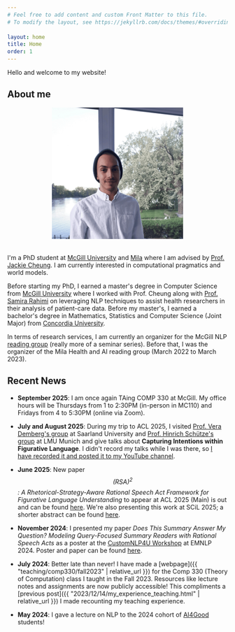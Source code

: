 ```yaml
---
# Feel free to add content and custom Front Matter to this file.
# To modify the layout, see https://jekyllrb.com/docs/themes/#overriding-theme-defaults

layout: home
title: Home
order: 1
---
```


Hello and welcome to my website! 

## About me

<!-- <div style="overflow:auto;text-align:center;">
</div> -->

<div style="text-align: center;">
    <img style="max-width:300px; height:auto;"  src="cspino_compressed.png"/>
</div>

<br>

I'm a PhD student at [McGill University](https://www.cs.mcgill.ca/) and [Mila](https://mila.quebec/en/) where I am advised by [Prof. Jackie Cheung](https://www.cs.mcgill.ca/~jcheung/index.html). I am currently interested in computational pragmatics and world models.

Before starting my PhD, I earned a master's degree in Computer Science from [McGill University](https://www.cs.mcgill.ca/) where I worked with Prof. Cheung along with [Prof. Samira Rahimi](https://rahimislab.ca/) on leveraging NLP techniques to assist health researchers in their analysis of patient-care data. Before my master's, I earned a bachelor's degree in Mathematics, Statistics and Computer Science (Joint Major) from [Concordia University](https://www.concordia.ca/).

In terms of research services, I am currently an organizer for the McGill NLP [reading group](https://mcgill-nlp.github.io/reading-group/) (really more of a seminar series). Before that, I was the organizer of the Mila Health and AI reading group (March 2022 to March 2023).


## Recent News

- **September 2025**: I am once again TAing COMP 330 at McGill. My office hours will be Thursdays from 1 to 2:30PM (in-person in MC110) and Fridays from 4 to 5:30PM (online via Zoom).

- **July and August 2025**: During my trip to ACL 2025, I visited [Prof. Vera Demberg's group](https://www.uni-saarland.de/lehrstuhl/demberg/members/verademberg.html) at Saarland University and [Prof. Hinrich Schütze's group](https://cisnlp.github.io/) at LMU Munich and give talks about **Capturing Intentions within Figurative Language**. I didn't record my talks while I was there, so [I have recorded it and posted it to my YouTube channel](https://youtu.be/bT4GFN19TBo).

- **June 2025**: New paper *$$(RSA)^2$$: A Rhetorical-Strategy-Aware Rational Speech Act Framework for Figurative Language Understanding* to appear at ACL 2025 (Main) is out and can be found [here](https://arxiv.org/abs/2506.09301). We're also presenting this work at SCiL 2025; a shorter abstract can be found [here](https://openpublishing.library.umass.edu/scil/article/id/3171/).

- **November 2024**: I presented my paper *Does This Summary Answer My Question? Modeling Query-Focused Summary Readers with Rational Speech Acts* as a poster at the [CustomNLP4U Workshop](https://customnlp4u-24.github.io/) at EMNLP 2024. Poster and paper can be found [here](https://github.com/cesare-spinoso/RSASumm-CustomNLP4U).

- **July 2024**: Better late than never! I have made a [webpage]({{ "teaching/comp330/fall2023" | relative_url }}) for the Comp 330 (Theory of Computation) class I taught in the Fall 2023. Resources like lecture notes and assignments are now publicly accessible! This compliments a [previous post]({{ "2023/12/14/my_experience_teaching.html" | relative_url }}) I made recounting my teaching experience.

- **May 2024**: I gave a lecture on NLP to the 2024 cohort of [AI4Good](https://www.ai4goodlab.com/) students!



